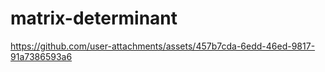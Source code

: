 # matrix-determinant




https://github.com/user-attachments/assets/457b7cda-6edd-46ed-9817-91a7386593a6

